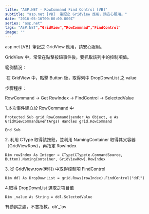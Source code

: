 ```yaml
---
title: "ASP.NET - RowCommand Find Control [VB]"
subtitle: "asp.net [VB]  筆記之 GridView 應用，請安心服用。"
date: "2016-05-16T00:00:00.000Z"
series: "asp.net"
tags: "ASP.NET","GridView","RowCommnad","FindControl"
image: ""
--- 
```


asp.net \[VB\]  筆記之 GridView 應用，請安心服用。

GridView 中，常常在點擊按鈕事件後，要抓取該列中的控制項值。

範例情況：

 在 GridView 中，點擊 Button 後，取得列中 DropDownList 之 value

步驟程序：

RowCommand → Get RowIndex → FindControl → SelectedValue

1.本次事件建立於 RowCommand 中 

```vbnet
Protected Sub grid_RowCommand(sender As Object, e As GridViewCommandEventArgs) Handles grid.RowCommand

End Sub
```

2\. 利用 CType 取得該按鈕，並利用 NamingContainer 取得其父容器（GridViewRow），再指定 RowIndex

```vbnet
Dim rowIndex As Integer = CType(CType(e.CommandSource, Button).NamingContainer, GridViewRow).RowIndex
```

3\. 從 GridView.row(索引) 中取得控制項 FindControl

```vbnet
Dim ddl As DropDownList = grid.Rows(rowIndex).FindControl("ddl")
```

4.取得 DropDownList 選取之項目值

```vbnet
Dim _value As String = ddl.SelectedValue
```

有勘誤之處，不吝指教。ob'\_'ov